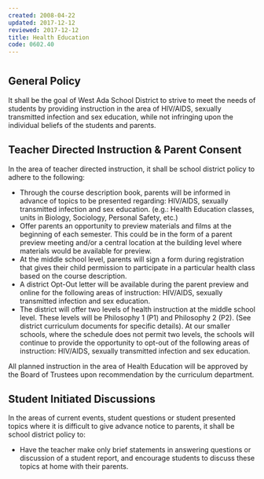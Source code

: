 ```yaml
---
created: 2008-04-22
updated: 2017-12-12
reviewed: 2017-12-12
title: Health Education
code: 0602.40
---
```


#  

## General Policy
It shall be the goal of West Ada School District to strive to meet the needs of students by providing instruction in the area of HIV/AIDS, sexually transmitted infection and sex education, while not infringing upon the individual beliefs of the students and parents.

## Teacher Directed Instruction & Parent Consent
In the area of teacher directed instruction, it shall be school district policy to adhere to the following:

- Through the course description book, parents will be informed in advance of topics to be presented regarding: HIV/AIDS, sexually transmitted infection and sex education. (e.g.: Health Education classes, units in Biology, Sociology, Personal Safety, etc.)
- Offer parents an opportunity to preview materials and films at the beginning of each semester. This could be in the form of a parent preview meeting and/or a central location at the building level where materials would be available for preview.
- At the middle school level, parents will sign a form during registration that gives their child permission to participate in a particular health class based on the course description.
- A district Opt-Out letter will be available during the parent preview and online for the following areas of instruction: HIV/AIDS, sexually transmitted infection and sex education.
- The district will offer two levels of health instruction at the middle school level. These levels will be Philosophy 1 (P1) and Philosophy 2 (P2). (See district curriculum documents for specific details). At our smaller schools, where the schedule does not permit two levels, the schools will continue to provide the opportunity to opt-out of the following areas of instruction: HIV/AIDS, sexually transmitted infection and sex education.

All planned instruction in the area of Health Education will be approved by the Board of Trustees upon recommendation by the curriculum department.

## Student Initiated Discussions

In the areas of current events, student questions or student presented topics where it is difficult to give advance notice to parents, it shall be school district policy to:

- Have the teacher make only brief statements in answering questions or discussion of a student report, and encourage students to discuss these topics at home with their parents.
